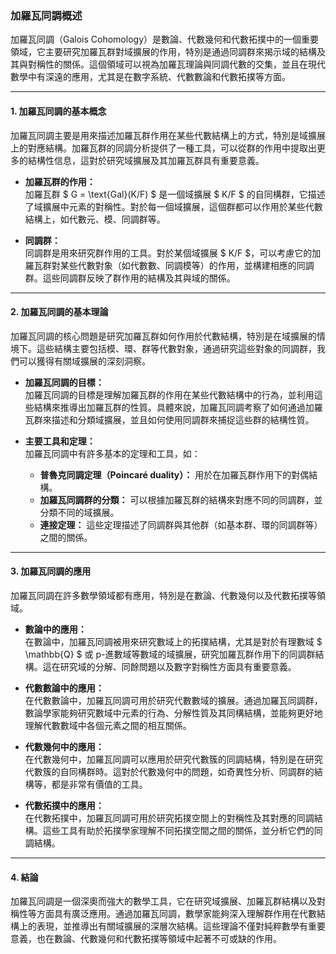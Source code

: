 ### **加羅瓦同調概述**

加羅瓦同調（Galois Cohomology）是數論、代數幾何和代數拓撲中的一個重要領域，它主要研究加羅瓦群對域擴展的作用，特別是通過同調群來揭示域的結構及其與對稱性的關係。這個領域可以視為加羅瓦理論與同調代數的交集，並且在現代數學中有深遠的應用，尤其是在數字系統、代數數論和代數拓撲等方面。

---

#### **1. 加羅瓦同調的基本概念**

加羅瓦同調主要是用來描述加羅瓦群作用在某些代數結構上的方式，特別是域擴展上的對應結構。加羅瓦群的同調分析提供了一種工具，可以從群的作用中提取出更多的結構性信息，這對於研究域擴展及其加羅瓦群具有重要意義。

- **加羅瓦群的作用：**  
  加羅瓦群 $ G = \text{Gal}(K/F) $ 是一個域擴展 $ K/F $ 的自同構群，它描述了域擴展中元素的對稱性。對於每一個域擴展，這個群都可以作用於某些代數結構上，如代數元、模、同調群等。

- **同調群：**  
  同調群是用來研究群作用的工具。對於某個域擴展 $ K/F $，可以考慮它的加羅瓦群對某些代數對象（如代數數、同調模等）的作用，並構建相應的同調群。這些同調群反映了群作用的結構及其與域的關係。

---

#### **2. 加羅瓦同調的基本理論**

加羅瓦同調的核心問題是研究加羅瓦群如何作用於代數結構，特別是在域擴展的情境下。這些結構主要包括模、環、群等代數對象，通過研究這些對象的同調群，我們可以獲得有關域擴展的深刻洞察。

- **加羅瓦同調的目標：**  
  加羅瓦同調的目標是理解加羅瓦群的作用在某些代數結構中的行為，並利用這些結構來推導出加羅瓦群的性質。具體來說，加羅瓦同調考察了如何通過加羅瓦群來描述和分類域擴展，並且如何使用同調群來捕捉這些群的結構性質。

- **主要工具和定理：**  
  加羅瓦同調中有許多基本的定理和工具，如：
  - **普魯克同調定理（Poincaré duality）：** 用於在加羅瓦群作用下的對偶結構。
  - **加羅瓦同調群的分類：** 可以根據加羅瓦群的結構來對應不同的同調群，並分類不同的域擴展。
  - **連接定理：** 這些定理描述了同調群與其他群（如基本群、環的同調群等）之間的關係。

---

#### **3. 加羅瓦同調的應用**

加羅瓦同調在許多數學領域都有應用，特別是在數論、代數幾何以及代數拓撲等領域。

- **數論中的應用：**  
  在數論中，加羅瓦同調被用來研究數域上的拓撲結構，尤其是對於有理數域 $ \mathbb{Q} $ 或 p-進數域等數域的域擴展，研究加羅瓦群作用下的同調群結構。這在研究域的分解、同餘問題以及數字對稱性方面具有重要意義。

- **代數數論中的應用：**  
  在代數數論中，加羅瓦同調可用於研究代數數域的擴展。通過加羅瓦同調群，數論學家能夠研究數域中元素的行為、分解性質及其同構結構，並能夠更好地理解代數數域中各個元素之間的相互關係。

- **代數幾何中的應用：**  
  在代數幾何中，加羅瓦同調可以應用於研究代數簇的同調結構，特別是在研究代數簇的自同構群時。這對於代數幾何中的問題，如奇異性分析、同調群的結構等，都是非常有價值的工具。

- **代數拓撲中的應用：**  
  在代數拓撲中，加羅瓦同調可用於研究拓撲空間上的對稱性及其對應的同調結構。這些工具有助於拓撲學家理解不同拓撲空間之間的關係，並分析它們的同調結構。

---

#### **4. 結論**

加羅瓦同調是一個深奧而強大的數學工具，它在研究域擴展、加羅瓦群結構以及對稱性等方面具有廣泛應用。通過加羅瓦同調，數學家能夠深入理解群作用在代數結構上的表現，並推導出有關域擴展的深層次結構。這些理論不僅對純粹數學有重要意義，也在數論、代數幾何和代數拓撲等領域中起著不可或缺的作用。